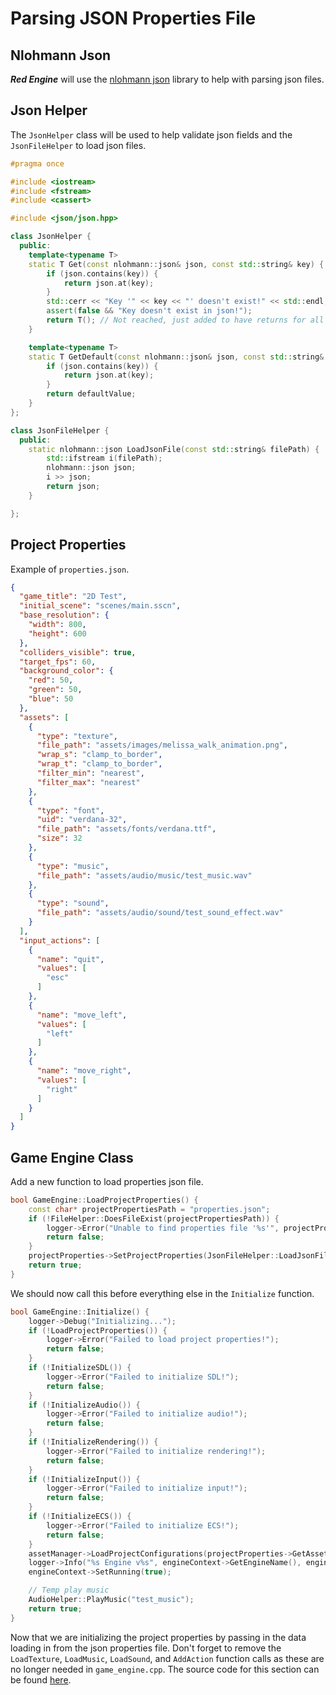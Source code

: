 # Parsing JSON Properties File

## Nlohmann Json

***Red Engine*** will use the [nlohmann json](https://github.com/nlohmann/json) library to help with parsing json files.

## Json Helper

The `JsonHelper` class will be used to help validate json fields and the `JsonFileHelper` to load json files.

```c++
#pragma once

#include <iostream>
#include <fstream>
#include <cassert>

#include <json/json.hpp>

class JsonHelper {
  public:
    template<typename T>
    static T Get(const nlohmann::json& json, const std::string& key) {
        if (json.contains(key)) {
            return json.at(key);
        }
        std::cerr << "Key '" << key << "' doesn't exist!" << std::endl;
        assert(false && "Key doesn't exist in json!");
        return T(); // Not reached, just added to have returns for all code paths
    }

    template<typename T>
    static T GetDefault(const nlohmann::json& json, const std::string& key, T defaultValue) {
        if (json.contains(key)) {
            return json.at(key);
        }
        return defaultValue;
    }
};

class JsonFileHelper {
  public:
    static nlohmann::json LoadJsonFile(const std::string& filePath) {
        std::ifstream i(filePath);
        nlohmann::json json;
        i >> json;
        return json;
    }

};
```

## Project Properties

Example of `properties.json`.

```json
{
  "game_title": "2D Test",
  "initial_scene": "scenes/main.sscn",
  "base_resolution": {
    "width": 800,
    "height": 600
  },
  "colliders_visible": true,
  "target_fps": 60,
  "background_color": {
    "red": 50,
    "green": 50,
    "blue": 50
  },
  "assets": [
    {
      "type": "texture",
      "file_path": "assets/images/melissa_walk_animation.png",
      "wrap_s": "clamp_to_border",
      "wrap_t": "clamp_to_border",
      "filter_min": "nearest",
      "filter_max": "nearest"
    },
    {
      "type": "font",
      "uid": "verdana-32",
      "file_path": "assets/fonts/verdana.ttf",
      "size": 32
    },
    {
      "type": "music",
      "file_path": "assets/audio/music/test_music.wav"
    },
    {
      "type": "sound",
      "file_path": "assets/audio/sound/test_sound_effect.wav"
    }
  ],
  "input_actions": [
    {
      "name": "quit",
      "values": [
        "esc"
      ]
    },
    {
      "name": "move_left",
      "values": [
        "left"
      ]
    },
    {
      "name": "move_right",
      "values": [
        "right"
      ]
    }
  ]
}
```

## Game Engine Class

Add a new function to load properties json file.

```c++
bool GameEngine::LoadProjectProperties() {
    const char* projectPropertiesPath = "properties.json";
    if (!FileHelper::DoesFileExist(projectPropertiesPath)) {
        logger->Error("Unable to find properties file '%s'", projectPropertiesPath);
        return false;
    }
    projectProperties->SetProjectProperties(JsonFileHelper::LoadJsonFile(projectPropertiesPath));
    return true;
}
```

We should now call this before everything else in the `Initialize` function.

```c++
bool GameEngine::Initialize() {
    logger->Debug("Initializing...");
    if (!LoadProjectProperties()) {
        logger->Error("Failed to load project properties!");
        return false;
    }
    if (!InitializeSDL()) {
        logger->Error("Failed to initialize SDL!");
        return false;
    }
    if (!InitializeAudio()) {
        logger->Error("Failed to initialize audio!");
        return false;
    }
    if (!InitializeRendering()) {
        logger->Error("Failed to initialize rendering!");
        return false;
    }
    if (!InitializeInput()) {
        logger->Error("Failed to initialize input!");
        return false;
    }
    if (!InitializeECS()) {
        logger->Error("Failed to initialize ECS!");
        return false;
    }
    assetManager->LoadProjectConfigurations(projectProperties->GetAssetConfigurations());
    logger->Info("%s Engine v%s", engineContext->GetEngineName(), engineContext->GetEngineVersion());
    engineContext->SetRunning(true);

    // Temp play music
    AudioHelper::PlayMusic("test_music");
    return true;
}
```

Now that we are initializing the project properties by passing in the data loading in from the json properties file.  Don't forget to remove the `LoadTexture`, `LoadMusic`, `LoadSound`, and `AddAction` function calls as these are no longer needed in `game_engine.cpp`.  The source code for this section can be found [here](https://github.com/Chukobyte/learn-engine-dev/tree/main/src/1.foundation/7.serializing_with_json/7.0.parsing_json_properties_file).
